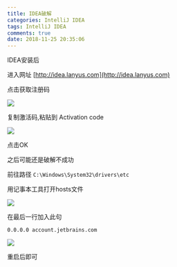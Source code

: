 ```yaml
---
title: IDEA破解
categories: IntelliJ IDEA
tags: IntelliJ IDEA
comments: true
date: 2018-11-25 20:35:06
---
```


IDEA安装后

进入网址 [http://idea.lanyus.com](http://idea.lanyus.com)

点击获取注册码

![](https://javabasics-1257838768.cos.ap-beijing.myqcloud.com/IntelliJ%20IDEA/IDEA%E7%A0%B4%E8%A7%A3/%E5%A4%8D%E5%88%B6%E6%BF%80%E6%B4%BB%E7%A0%81.png)



复制激活码,粘贴到 Activation code

![](https://javabasics-1257838768.cos.ap-beijing.myqcloud.com/IntelliJ%20IDEA/IDEA%E7%A0%B4%E8%A7%A3/%E7%B2%98%E8%B4%B4%E6%BF%80%E6%B4%BB%E7%A0%81.png)

点击OK



之后可能还是破解不成功

前往路径 `C:\Windows\System32\drivers\etc`

用记事本工具打开hosts文件

![](https://javabasics-1257838768.cos.ap-beijing.myqcloud.com/IntelliJ%20IDEA/IDEA%E7%A0%B4%E8%A7%A3/hosts.png)

在最后一行加入此句

`0.0.0.0 account.jetbrains.com`

![](https://javabasics-1257838768.cos.ap-beijing.myqcloud.com/IntelliJ%20IDEA/IDEA%E7%A0%B4%E8%A7%A3/0000.png)



重启后即可